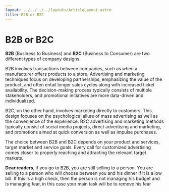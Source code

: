 ```yaml
---
layout: ../../../../layouts/ArticleLayout.astro
title: B2B or B2C
---
```


# B2B or B2C

**B2B** (Business to Business) and **B2C** (Business to Consumer) are two different types of company designs.

B2B involves transactions between companies, such as when a manufacturer offers products to a store. Advertising and marketing techniques focus on developing partnerships, emphasizing the value of the product, and often entail longer sales cycles along with increased ticket availability. The decision-making process typically consists of multiple stakeholders, and promotional initiatives are more data-driven and individualized.

B2C, on the other hand, involves marketing directly to customers. This design focuses on the psychological allure of mass advertising as well as the convenience of the experience. B2C advertising and marketing methods typically consist of social media projects, direct advertising and marketing, and promotions aimed at quick conversion as well as impulse purchases.

The choice between B2B and B2C depends on your product and services, target market and service goals. Every call for customized advertising comes closer to properly reaching and attracting the relevant target markets.

**Dear readers**, if you go to B2B, you are still selling to a person. You are selling to a person who will choose between you and his dinner if it is a low bill. If this is a high check, then the person is not managing his budget and is managing fear, in this case your main task will be to remove his fear